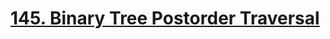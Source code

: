 # [145. Binary Tree Postorder Traversal](https://leetcode.com/problems/binary-tree-postorder-traversal/)
